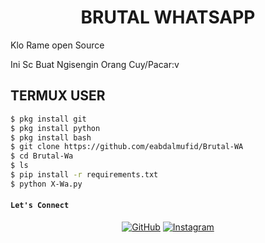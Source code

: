 
<h1 align="center">BRUTAL WHATSAPP</h1>

Klo Rame open Source

Ini Sc Buat Ngisengin Orang Cuy/Pacar:v


## TERMUX USER
```bash
$ pkg install git
$ pkg install python
$ pkg install bash
$ git clone https://github.com/eabdalmufid/Brutal-WA
$ cd Brutal-Wa
$ ls
$ pip install -r requirements.txt
$ python X-Wa.py
```
#### ```Let's Connect```
<p align="center">
	<a href="https://github.com/eabdalmufid"><img src="https://img.icons8.com/bubbles/50/000000/github.png" alt="GitHub"/></a>
	<a href="https://instagram.com/eabdalmufid_"><img src="https://img.icons8.com/bubbles/50/000000/instagram.png" alt="Instagram"/></a>
	
</p>
